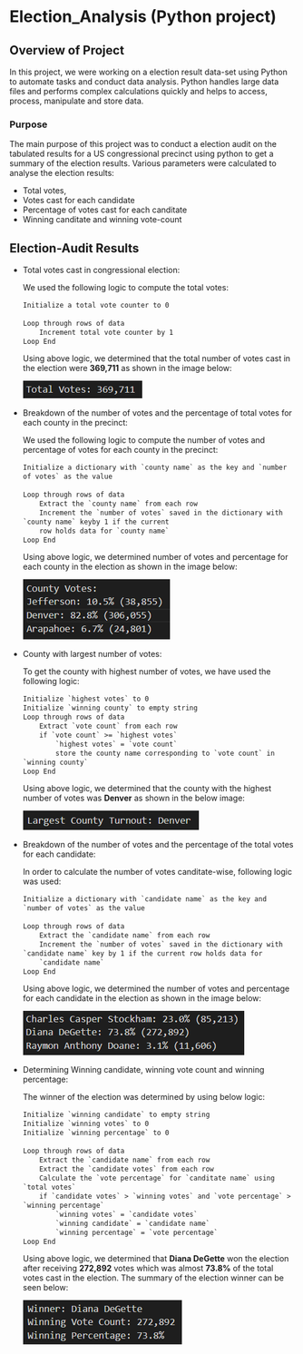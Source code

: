 # Election_Analysis (Python project)

## Overview of Project

In this project, we were working on a election result data-set using Python to automate tasks and conduct data analysis.
Python handles large data files and performs complex calculations quickly and helps to access, process, manipulate and store data.

### Purpose

The main purpose of this project was to conduct a election audit on the tabulated results for a US congressional
precinct using python to get a summary of the election results. Various parameters were calculated to analyse the election
results:
- Total votes,
- Votes cast for each candidate
- Percentage of votes cast for each canditate
- Winning canditate and winning vote-count

## Election-Audit Results

- Total votes cast in congressional election:

    We used the following logic to compute the total votes:

    ```
    Initialize a total vote counter to 0

    Loop through rows of data
        Increment total vote counter by 1
    Loop End
    ```
    Using above logic, we determined that the total number of votes cast in the election were **369,711** as shown in the image below:

    ![Total_votes](Images_analysis/Total_votes.png)

- Breakdown of the number of votes and the percentage of total votes for each county in the precinct:

    We used the following logic to compute the number of votes and percentage of votes for each county in the precinct: 

    ```
    Initialize a dictionary with `county name` as the key and `number of votes` as the value

    Loop through rows of data
        Extract the `county name` from each row
        Increment the `number of votes` saved in the dictionary with `county name` keyby 1 if the current
        row holds data for `county name`
    Loop End
    ``` 
    Using above logic, we determined number of votes and percentage for each county in the election as shown in the image below:

    ![County_votes](Images_analysis/County_votes.png)

- County with largest number of votes:

    To get the county with highest number of votes, we have used the following logic:

    ```
    Initialize `highest votes` to 0
    Initialize `winning county` to empty string
    Loop through rows of data
        Extract `vote count` from each row
        if `vote count` >= `highest votes`
            `highest votes` = `vote count`
            store the county name corresponding to `vote count` in `winning county`
    Loop End
    ```
    Using above logic, we determined that the county with the highest number of votes was **Denver** as shown in
    the below image: 

    ![Largest_county_votes](Images_analysis/Largest_county_votes.png)

- Breakdown of the number of votes and the percentage of the total votes for each candidate:

    In order to calculate the number of votes canditate-wise, following logic was used:

    ```
    Initialize a dictionary with `candidate name` as the key and `number of votes` as the value

    Loop through rows of data
        Extract the `candidate name` from each row
        Increment the `number of votes` saved in the dictionary with `candidate name` key by 1 if the current row holds data for
        `candidate name`
    Loop End
    ``` 
    Using above logic, we determined the number of votes and percentage for each candidate in the election as shown in the image below:

    ![Candidate_votes](Images_analysis/Candidate_votes.png)

- Determining Winning candidate, winning vote count and winning percentage:

    The winner of the election was determined by using below logic: 
    ```
    Initialize `winning candidate` to empty string
    Initialize `winning votes` to 0
    Initialize `winning percentage` to 0

    Loop through rows of data
        Extract the `candidate name` from each row
        Extract the `candidate votes` from each row
        Calculate the `vote percentage` for `canditate name` using `total votes`
        if `candidate votes` > `winning votes` and `vote percentage` > `winning percentage`
            `winning votes` = `candidate votes`
            `winning candidate` = `candidate name`
            `winning percentage` = `vote percentage`
    Loop End
    ```
    Using above logic, we determined that **Diana DeGette** won the election after receiving **272,892** votes
    which was almost **73.8%** of the total votes cast in the election. The summary of the election winner can be
    seen below:

    ![Winner_details](Images_analysis/Winner_details.png)




